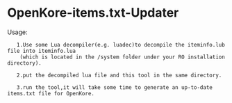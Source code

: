 # OpenKore-items.txt-Updater
Usage:

       1.Use some Lua decompiler(e.g. luadec)to decompile the iteminfo.lub file into iteminfo.lua
        (which is located in the /system folder under your RO installation directory).
        
       2.put the decompiled lua file and this tool in the same directory.
       
       3.run the tool,it will take some time to generate an up-to-date items.txt file for OpenKore.
